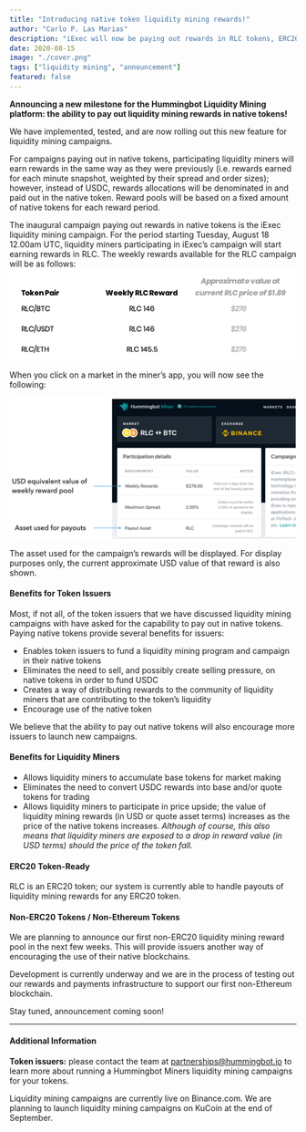 ```yaml
---
title: "Introducing native token liquidity mining rewards!"
author: "Carlo P. Las Marias"
description: "iExec will now be paying out rewards in RLC tokens, ERC20 rewards now supported, non-Ethereum rewards coming soon"
date: 2020-08-15
image: "./cover.png"
tags: ["liquidity mining", "announcement"]
featured: false
---
```


**Announcing a new milestone for the Hummingbot Liquidity Mining platform: the ability to pay out liquidity mining rewards in native tokens!**

We have implemented, tested, and are now rolling out this new feature for liquidity mining campaigns.

For campaigns paying out in native tokens, participating liquidity miners will earn rewards in the same way as they were previously (i.e.  rewards earned for each minute snapshot, weighted by their spread and order sizes); however, instead of USDC, rewards allocations will be denominated in and paid out in the native token.  Reward pools will be based on a fixed amount of native tokens for each reward period.

The inaugural campaign paying out rewards in native tokens is the iExec liquidity mining campaign. For the period starting Tuesday, August 18 12.00am UTC, liquidity miners participating in iExec’s campaign will start earning rewards in RLC. The weekly rewards available for the RLC campaign will be as follows:
![](./rlc-table.png)


<!-- more -->

When you click on a market in the miner’s app, you will now see the following:

![](./payout-asset.png)

The asset used for the campaign’s rewards will be displayed.  For display purposes only, the current approximate USD value of that reward is also shown.

#### Benefits for Token Issuers

Most, if not all, of the token issuers that we have discussed liquidity mining campaigns with have asked for the capability to pay out in native tokens.  Paying native tokens provide several benefits for issuers:

- Enables token issuers to fund a liquidity mining program and campaign in their native tokens
- Eliminates the need to sell, and possibly create selling pressure, on native tokens in order to fund USDC
- Creates a way of distributing rewards to the community of liquidity miners that are contributing to the token’s liquidity
- Encourage use of the native token

We believe that the ability to pay out native tokens will also encourage more issuers to launch new campaigns.

#### Benefits for Liquidity Miners

- Allows liquidity miners to accumulate base tokens for market making
- Eliminates the need to convert USDC rewards into base and/or quote tokens for trading
- Allows liquidity miners to participate in price upside; the value of liquidity mining rewards (in USD or quote asset terms) increases as the price of the native tokens increases.  *Although of course, this also means that liquidity miners are exposed to a drop in reward value (in USD terms) should the price of the token fall.*

#### ERC20 Token-Ready

RLC is an ERC20 token; our system is currently able to handle payouts of liquidity mining rewards for any ERC20 token.

#### Non-ERC20 Tokens / Non-Ethereum Tokens

We are planning to announce our first non-ERC20 liquidity mining reward pool in the next few weeks.  This will provide issuers another way of encouraging the use of their native blockchains.

Development is currently underway and we are in the process of testing out our rewards and payments infrastructure to support our first non-Ethereum blockchain.

Stay tuned, announcement coming soon!

---

#### Additional Information

**Token issuers:** please contact the team at [partnerships@hummingbot.io](mailto:partnerships@hummingbot.io) to learn more about running a Hummingbot Miners liquidity mining campaigns for your tokens.

Liquidity mining campaigns are currently live on Binance.com. We are planning to launch liquidity mining campaigns on KuCoin at the end of September.